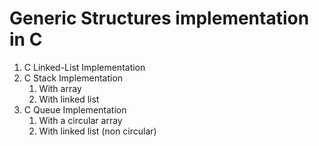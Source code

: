 # Generic Structures implementation in C
1. C Linked-List Implementation
2. C Stack Implementation
	1. With array
	2. With linked list
3. C Queue Implementation
	1. With a circular array
	2. With linked list (non circular)
